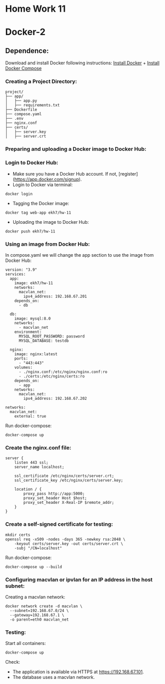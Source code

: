 # Home Work 11

# Docker-2

## Dependence:
Download and install Docker following instructions: [Install Docker](https://docs.docker.com/engine/install/) + [Install Docker Compose](https://docs.docker.com/compose/install/linux/)

### Creating a Project Directory:

```
project/
├── app/
│   ├── app.py
│   ├── requirements.txt
├── Dockerfile
├── compose.yaml
├── .env
├── nginx.conf
├── certs/
│   ├── server.key
│   ├── server.crt
```

### Preparing and uploading a Docker image to Docker Hub:

### Login to Docker Hub:

* Make sure you have a Docker Hub account. If not, [register] (https://app.docker.com/signup).
* Login to Docker via terminal:
```
docker login
```
* Tagging the Docker image:
```
docker tag web-app ekh7/hw-11
```
* Uploading the image to Docker Hub:
```
docker push ekh7/hw-11
```
### Using an image from Docker Hub:
In compose.yaml we will change the app section to use the image from Docker Hub:
```
version: "3.9"
services:
  app:
    image: ekh7/hw-11
    networks:
      macvlan_net:
        ipv4_address: 192.168.67.201
    depends_on:
      - db

  db:
    image: mysql:8.0
    networks:
      - macvlan_net
    environment:
      MYSQL_ROOT_PASSWORD: password
      MYSQL_DATABASE: testdb

  nginx:
    image: nginx:latest
    ports:
      - "443:443"
    volumes:
      - ./nginx.conf:/etc/nginx/nginx.conf:ro
      - ./certs:/etc/nginx/certs:ro
    depends_on:
      - app
    networks:
      macvlan_net:
        ipv4_address: 192.168.67.202

networks:
  macvlan_net:
    external: true
```
Run docker-compose:
```
docker-compose up
```

### Create the nginx.conf file:
```
server {
    listen 443 ssl;
    server_name localhost;

    ssl_certificate /etc/nginx/certs/server.crt;
    ssl_certificate_key /etc/nginx/certs/server.key;

    location / {
        proxy_pass http://app:5000;
        proxy_set_header Host $host;
        proxy_set_header X-Real-IP $remote_addr;
    }
}
```
### Create a self-signed certificate for testing:
```
mkdir certs
openssl req -x509 -nodes -days 365 -newkey rsa:2048 \
    -keyout certs/server.key -out certs/server.crt \
    -subj "/CN=localhost"
```
Run docker-compose:
```
docker-compose up --build
```
### Configuring macvlan or ipvlan for an IP address in the host subnet:

Creating a macvlan network:
```
docker network create -d macvlan \
  --subnet=192.168.67.0/24 \
  --gateway=192.168.67.1 \
  -o parent=eth0 macvlan_net
```
### Testing:

Start all containers:
```
docker-compose up
```
Check:

* The application is available via HTTPS at https://192.168.67.101.
* The database uses a macvlan network.
